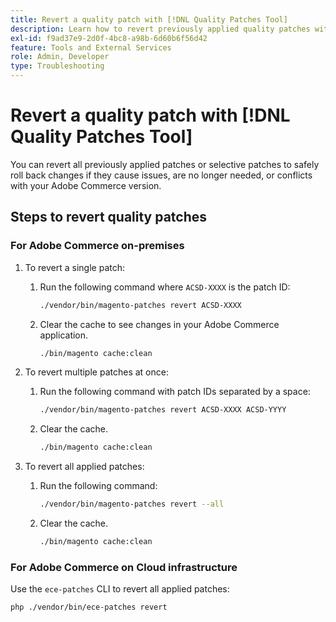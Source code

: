 ```yaml
---
title: Revert a quality patch with [!DNL Quality Patches Tool] 
description: Learn how to revert previously applied quality patches with [!DNL Quality Patches Tool]. 
exl-id: f9ad37e9-2d0f-4bc8-a98b-6d60b6f56d42
feature: Tools and External Services
role: Admin, Developer
type: Troubleshooting
---
```

# Revert a quality patch with [!DNL Quality Patches Tool]

You can revert all previously applied patches or selective patches to safely roll back changes if they cause issues, are no longer needed, or conflicts with your Adobe Commerce version.

## Steps to revert quality patches

### For Adobe Commerce on-premises

1. To revert a single patch:
   
   1. Run the following command where `ACSD-XXXX` is the patch ID:

      ```bash
      ./vendor/bin/magento-patches revert ACSD-XXXX
      ```

    1. Clear the cache to see changes in your Adobe Commerce application.

       ```bash
       ./bin/magento cache:clean
       ```

1. To revert multiple patches at once:
  
   1. Run the following command with patch IDs separated by a space:

      ```bash
      ./vendor/bin/magento-patches revert ACSD-XXXX ACSD-YYYY
      ```

    1. Clear the cache.

       ```bash
       ./bin/magento cache:clean
       ```

1. To revert all applied patches:

   1. Run the following command:

      ```bash
      ./vendor/bin/magento-patches revert --all
      ```

    1. Clear the cache.

       ```bash
       ./bin/magento cache:clean
       ```

### For Adobe Commerce on Cloud infrastructure

Use the `ece-patches` CLI to revert all applied patches:

```bash
php ./vendor/bin/ece-patches revert
```
